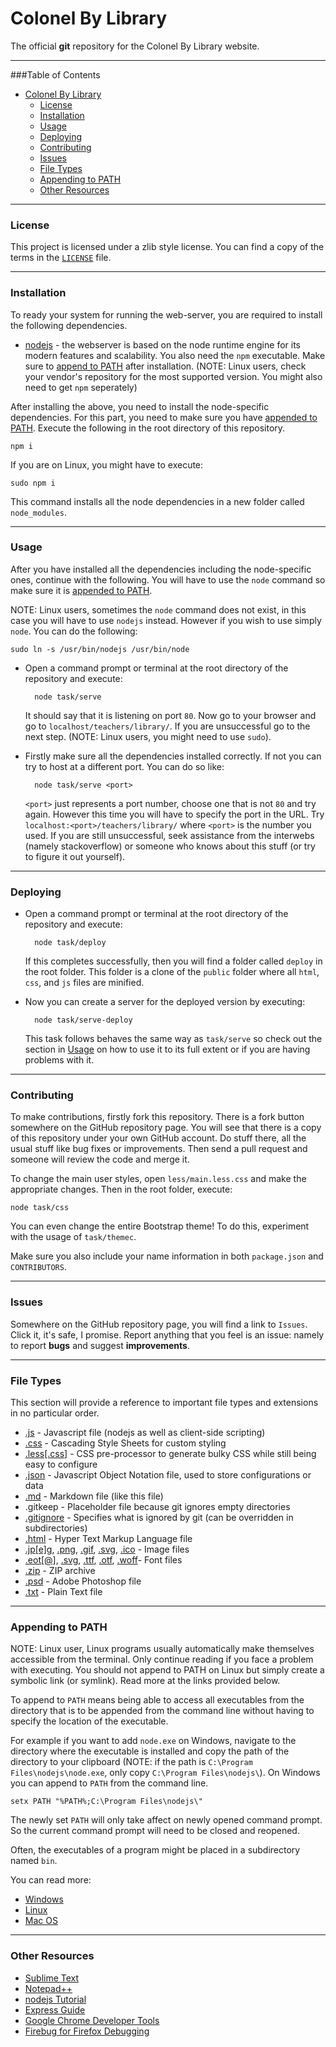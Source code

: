 


Colonel By Library
===

The official **git** repository for the Colonel By Library website.

***

###Table of Contents

* [Colonel By Library](#colonel-by-library)
	* [License](#license)
    * [Installation](#installation)
    * [Usage](#usage)
    * [Deploying](#deploying)
    * [Contributing](#contributing)
    * [Issues](#issues)
    * [File Types](#file-types)
    * [Appending to PATH](#appending-to-path)
    * [Other Resources](#other-resources)

***

### License

This project is licensed under a zlib style license. You can find a copy of the terms in the [`LICENSE`](COPYING) file.

***

### Installation

To ready your system for running the web-server, you are required to install the following dependencies.

* [nodejs](http://nodejs.org/) - the webserver is based on the node runtime engine for its modern features and scalability. You also need the `npm` executable. Make sure to [append to PATH](#appending-to-path) after installation. (NOTE: Linux users, check your vendor's repository for the most supported version. You might also need to get `npm` seperately)

After installing the above, you need to install the node-specific dependencies. For this part, you need to make sure you have [appended to PATH](#appending-to-path). Execute the following in the root directory of this repository.

	npm i

If you are on Linux, you might have to execute:

	sudo npm i
	
This command installs all the node dependencies in a new folder called `node_modules`.

***

### Usage

After you have installed all the dependencies including the node-specific ones, continue with the following. You will have to use the `node` command so make sure it is [appended to PATH](#appending-to-path).

NOTE: Linux users, sometimes the `node` command does not exist, in this case you will have to use `nodejs` instead. However if you wish to use simply `node`. You can do the following:

	sudo ln -s /usr/bin/nodejs /usr/bin/node

* Open a command prompt or terminal at the root directory of the repository and execute:

		node task/serve
		
	It should say that it is listening on port `80`. Now go to your browser and go to `localhost/teachers/library/`. If you are unsuccessful go to the next step. (NOTE: Linux users, you might need to use `sudo`).

* Firstly make sure all the dependencies installed correctly. If not you can try to host at a different port. You can do so like:

		node task/serve <port>

	`<port>` just represents a port number, choose one that is not `80` and try again. However this time you will have to specify the port in the URL. Try `localhost:<port>/teachers/library/` where `<port>` is the number you used. If you are still unsuccessful, seek assistance from the interwebs (namely stackoverflow) or someone who knows about this stuff (or try to figure it out yourself).

***

### Deploying

* Open a command prompt or terminal at the root directory of the repository and execute:

		node task/deploy
		
	If this completes successfully, then you will find a folder called `deploy` in the root folder. This folder is a clone of the `public` folder where all `html`, `css`, and `js` files are minified.

* Now you can create a server for the deployed version by executing:

		node task/serve-deploy
		
	This task follows behaves the same way as `task/serve` so check out the section in [Usage](#usage) on how to use it to its full extent or if you are having problems with it.

***

### Contributing

To make contributions, firstly fork this repository. There is a fork button somewhere on the GitHub repository page. You will see that there is a copy of this repository under your own GitHub account. Do stuff there, all the usual stuff like bug fixes or improvements. Then send a pull request and someone will review the code and merge it.

To change the main user styles, open `less/main.less.css` and make the appropriate changes. Then in the root folder, execute:

	node task/css

You can even change the entire Bootstrap theme! To do this, experiment with the usage of `task/themec`.

Make sure you also include your name information in both `package.json` and `CONTRIBUTORS`.

***

### Issues

Somewhere on the GitHub repository page, you will find a link to `Issues`. Click it, it's safe, I promise. Report anything that you feel is an issue: namely to report **bugs** and suggest **improvements**.

***

### File Types

This section will provide a reference to important file types and extensions in no particular order.

* [.js](http://en.wikipedia.org/wiki/JavaScript) - Javascript file (nodejs as well as client-side scripting)
* [.css](http://en.wikipedia.org/wiki/Cascading_Style_Sheets) - Cascading Style Sheets for custom styling
* [.less\[.css\]](http://lesscss.org/) - CSS pre-processor to generate bulky CSS while still being easy to configure
* [.json](http://json.org/) - Javascript Object Notation file, used to store configurations or data
* [.md](https://github.com/adam-p/markdown-here/wiki/Markdown-Cheatsheet) - Markdown file (like this file)
* .gitkeep - Placeholder file because git ignores empty directories
* [.gitignore](https://help.github.com/articles/ignoring-files/) - Specifies what is ignored by git (can be overridden in subdirectories)
* [.html](http://en.wikipedia.org/wiki/HTML) - Hyper Text Markup Language file
* [.jp\[e\]g](http://www.jpeg.org/), [.png](http://en.wikipedia.org/wiki/Portable_Network_Graphics), [.gif](http://en.wikipedia.org/wiki/Graphics_Interchange_Format), [.svg](http://en.wikipedia.org/wiki/Scalable_Vector_Graphics), [.ico](http://en.wikipedia.org/wiki/ICO_\(file_format\)) - Image files
* [.eot\[@\]](http://en.wikipedia.org/wiki/Embedded_OpenType), [.svg](http://en.wikipedia.org/wiki/Scalable_Vector_Graphics), [.ttf](http://en.wikipedia.org/wiki/TrueType), [.otf](http://en.wikipedia.org/wiki/OpenType), [.woff](http://en.wikipedia.org/wiki/Web_Open_Font_Format)- Font files
* [.zip](http://filext.com/file-extension/ZIP) - ZIP archive
* [.psd](http://www.photoshop.com/) - Adobe Photoshop file
* [.txt](http://en.wikipedia.org/wiki/Text_file) - Plain Text file

***

### Appending to PATH

NOTE: Linux user, Linux programs usually automatically make themselves accessible from the terminal. Only continue reading if you face a problem with executing. You should not append to PATH on Linux but simply create a symbolic link (or symlink). Read more at the links provided below.

To append to `PATH` means being able to access all executables from the directory that is to be appended from the command line without having to specify the location of the executable. 

For example if you want to add `node.exe` on Windows,  navigate to the directory where the executable is installed and copy the path of the directory to your clipboard (NOTE: if the path is `C:\Program Files\nodejs\node.exe`, only copy `C:\Program Files\nodejs\`). On Windows you can append to `PATH` from the command line.

    setx PATH "%PATH%;C:\Program Files\nodejs\"

The newly set `PATH` will only take affect on newly opened command prompt. So the current command prompt will need to be closed and reopened.

Often, the executables of a program might be placed in a subdirectory named `bin`.

You can read more:

* [Windows](http://stackoverflow.com/questions/8358265/how-to-update-path-variable-permanently-from-cmd-windows)
* [Linux](http://stackoverflow.com/questions/1951742/how-to-symlink-a-file-in-linux)
* [Mac OS](http://stackoverflow.com/questions/22465332/setting-path-environmental-variables-in-osx-permanently)

***

### Other Resources

* [Sublime Text](http://www.sublimetext.com/)
* [Notepad++](http://notepad-plus-plus.org/)
* [nodejs Tutorial](http://nodejs.org/documentation/tutorials/)
* [Express Guide](http://expressjs.com/guide.html)
* [Google Chrome Developer Tools](https://developer.chrome.com/devtools)
* [Firebug for Firefox Debugging](http://getfirebug.com/)
